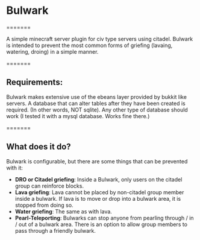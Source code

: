# Bulwark
=======

A simple minecraft server plugin for civ type servers using citadel.
Bulwark is intended to prevent the most common forms of griefing (lavaing, watering, droing) in a simple manner.

=======

## Requirements:

Bulwark makes extensive use of the ebeans layer provided by bukkit like servers. A database that can alter tables after they have been created is required. (In other words, NOT sqlite). Any other type of database should work (I tested it with a mysql database. Works fine there.)

=======

## What does it do?

Bulwark is configurable, but there are some things that can be prevented with it:
* **DRO or Citadel griefing**: Inside a Bulwark, only users on the citadel group can reinforce blocks.
* **Lava griefing**: Lava cannot be placed by non-citadel group member inside a bulwark. If lava is to move or drop into a bulwark area, it is stopped from doing so.
* **Water griefing**: The same as with lava.
* **Pearl-Teleporting**: Bulwarks can stop anyone from pearling through / in / out of a bulwark area. There is an option to allow group members to pass through a friendly bulwark.